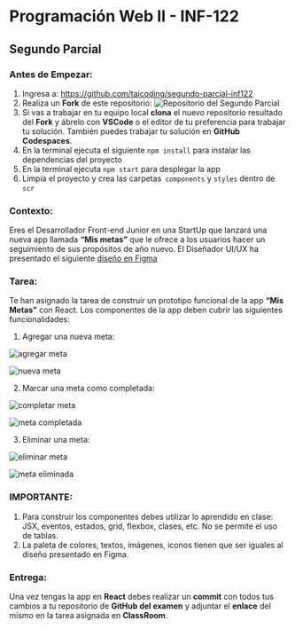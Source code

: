 # Programación Web II - INF-122
## Segundo Parcial
### Antes de Empezar:
1. Ingresa a: https://github.com/taicoding/segundo-parcial-inf122
2. Realiza un **Fork** de este repositorio:
![Repositorio del Segundo Parcial](https://live.staticflickr.com/65535/53471228574_8c340e806b_b.jpg)
3. Si vas a trabajar en tu equipo local **clona** el nuevo repositorio resultado del **Fork** y ábrelo con **VSCode** o el editor de tu preferencia para trabajar tu solución. También puedes trabajar tu solución en **GitHub Codespaces**.
4. En la terminal ejecuta el siguiente `npm install` para instalar las dependencias del proyecto 
5. En la terminal ejecuta `npm start` para desplegar la app
6. Limpia el proyecto y crea las carpetas` components` y `styles` dentro de `scr`

### Contexto:
Eres el Desarrollador Front-end Junior en una StartUp que lanzará una nueva app llamada **“Mis metas”** que le ofrece a los usuarios hacer un seguimiento de sus propósitos de año nuevo. 
El Diseñador UI/UX ha presentado el siguiente [diseño en Figma](https://cutt.ly/GwKRGN18)

### Tarea:
Te han asignado la tarea de construir un prototipo funcional de la app **“Mis Metas”** con React. Los componentes de la app deben cubrir las siguientes funcionalidades:
1. Agregar una nueva meta:

![agregar meta](https://live.staticflickr.com/65535/53471332185_f2fe80b5bd_b.jpg)

![nueva meta](https://live.staticflickr.com/65535/53470010492_335094b7c7_z.jpg)

2. Marcar una meta como completada:

![completar meta](https://live.staticflickr.com/65535/53471053338_b9f43dcd73_z.jpg)

![meta completada](https://live.staticflickr.com/65535/53470911561_f2ce8fa164_b.jpg)

3. Eliminar una meta:

![eliminar meta](https://live.staticflickr.com/65535/53471053348_8d659f2e39_b.jpg)

![meta eliminada](https://live.staticflickr.com/65535/53470911556_03295cb9ae_b.jpg)

### IMPORTANTE: 
1. Para construir los componentes debes utilizar lo aprendido en clase: JSX, eventos, estados, grid, flexbox, clases, etc. No se permite el uso de tablas.
2. La paleta de colores, textos, imágenes, iconos tienen que ser iguales al diseño presentado en Figma.
### Entrega:
Una vez tengas la app en **React** debes realizar un **commit** con todos tus cambios a tu repositorio de **GitHub del examen** y adjuntar el **enlace** del mismo en la tarea asignada en **ClassRoom**.



